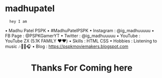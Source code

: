 # madhupatel

      hey I am 

• Madhu Patel PSPK
• #MadhuPatelPSPK 
• Instagram : @ig_madhuuuuu
• FB  Page  : @PSPKGamerYT
• Twitter   : @ig_madhuuuuu
• YouTube   : YouTube ZX (5.1K FAMILY ❤️❤️)
• Skills    : HTML CSS 
• Hobbies   : Listening to music 🎶📯🔁🎧
• Blog      : https://pspkmoviemakers.blogspot.com


<h1 align="center">Thanks For Coming here </h1>